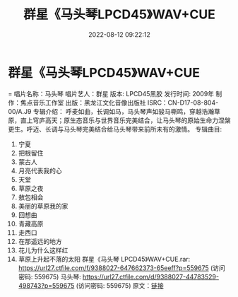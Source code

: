 ﻿---
title: 群星《马头琴LPCD45》WAV+CUE
date: 2022-08-12 09:22:12
categories: 古典音乐、新世纪、纯音雅乐
tags: 纯音雅乐
---
# 群星《马头琴LPCD45》WAV+CUE

=
唱片名称：马头琴
唱片艺人：群星
版本: LPCD45黑胶
发行时间: 2009年
制作：焦点音乐工作室
出版：黑龙江文化音像出版社
ISRC：CN-D17-08-804-00/A.J9
专辑介绍：
呼麦如曲，长调如马，马头琴声如骏马嘶鸣，穿越浩瀚草原，直上穹庐高天；原生态音乐与世界音乐完美结合，让马头琴的原始生命力涅槃更生。呼迈、长调与马头琴完美结合给马头琴带来前所未有的激情。
专辑曲目:
01. 宁夏
02. 把根留住
03. 蒙古人
04. 月亮代表我的心
05. 天堂
06. 草原之夜
07. 敖包相会
08. 美丽的草原我的家
09. 回想曲
10. 青藏高原
11. 走西口
12. 在那遥远的地方
13. 花儿为什么这样红
14. 草原上升起不落的太阳
群星《马头琴 LPCD45》WAV+CUE.rar: https://url27.ctfile.com/f/9388027-647662373-65eeff?p=559675
(访问密码: 559675)
马头琴: https://url27.ctfile.com/d/9388027-44783529-498743?p=559675
(访问密码: 559675)
原文：[链接](https://blog.sina.com.cn/s/blog_1647c7e7601030ytv.html)